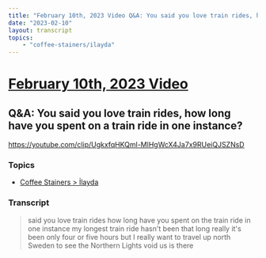 ```yaml
---
title: "February 10th, 2023 Video Q&A: You said you love train rides, how long have you spent on a train ride in one instance?"
date: "2023-02-10"
layout: transcript
topics:
    - "coffee-stainers/ilayda"
---
```

# [February 10th, 2023 Video](../2023-02-10.md)
## Q&A: You said you love train rides, how long have you spent on a train ride in one instance?
https://youtube.com/clip/UgkxfqHKQml-MlHgWcX4Ja7x9RUeiQJSZNsD

### Topics
* [Coffee Stainers > İlayda](../topics/coffee-stainers/ilayda.md)

### Transcript

> said you love train rides how long have you spent on the train ride in one instance my longest train ride hasn't been that long really it's been only four or five hours but I really want to travel up north Sweden to see the Northern Lights void us is there
